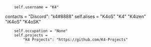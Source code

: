         self.username = "K4"
contacts = 
            "Discord": "k4#8888"
        self.alises = 
            "K4oS"
            "K4"
            "K4izen"
            "iK4oS"
             "K4oSK"
        
        self.occupation = "None"
        self.projects = 
            "K4 Projects": "https://github.com/K4-Projects"
        
